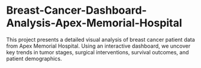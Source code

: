 # Breast-Cancer-Dashboard-Analysis-Apex-Memorial-Hospital
This project presents a detailed visual analysis of breast cancer patient data from Apex Memorial Hospital. Using an interactive dashboard, we uncover key trends in tumor stages, surgical interventions, survival outcomes, and patient demographics.

